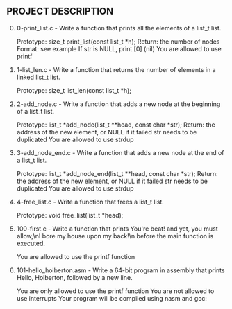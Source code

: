 ## PROJECT DESCRIPTION

0. 0-print_list.c - Write a function that prints all the elements of a list_t list.

    Prototype: size_t print_list(const list_t *h);
    Return: the number of nodes
    Format: see example
    If str is NULL, print [0] (nil)
    You are allowed to use printf

1. 1-list_len.c - Write a function that returns the number of elements in a linked list_t list.

    Prototype: size_t list_len(const list_t *h);
    
2. 2-add_node.c - Write a function that adds a new node at the beginning of a list_t list.

    Prototype: list_t *add_node(list_t **head, const char *str);
    Return: the address of the new element, or NULL if it failed
    str needs to be duplicated
    You are allowed to use strdup

3. 3-add_node_end.c - Write a function that adds a new node at the end of a list_t list.

    Prototype: list_t *add_node_end(list_t **head, const char *str);
    Return: the address of the new element, or NULL if it failed
    str needs to be duplicated
    You are allowed to use strdup

4. 4-free_list.c - Write a function that frees a list_t list.

    Prototype: void free_list(list_t *head);

5. 100-first.c - Write a function that prints You're beat! and yet, you must allow,\nI bore my house upon my back!\n before the main function is executed.

    You are allowed to use the printf function
    
6. 101-hello_holberton.asm - Write a 64-bit program in assembly that prints Hello, Holberton, followed by a new line.

    You are only allowed to use the printf function
    You are not allowed to use interrupts
    Your program will be compiled using nasm and gcc:
	    